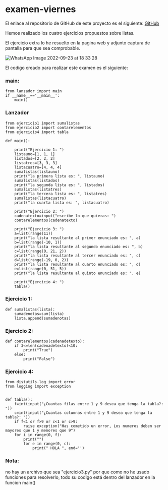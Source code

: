 # examen-viernes

El enlace al repositorio de GitHub de este proyecto es el siguiente: [GitHub](https://github.com/jzazooro/examen-viernes.git)

Hemos realizado los cuatro ejercicios propuestos sobre listas.

El ejercicio extra lo he resuelto en la pagina web y adjunto captura de pantalla para que sea comprobable.

![WhatsApp Image 2022-09-23 at 18 33 28](https://user-images.githubusercontent.com/91785177/192010597-f772df18-f4f6-4260-86e7-687dd779dc58.jpeg)

El codigo creado para realizar este examen es el siguiente: 

### main:

```
from lanzador import main
if __name__=='__main__':
    main()
```

### Lanzador

```
from ejercicio1 import sumalistas
from ejercicio2 import contarelementos
from ejercicio4 import tabla

def main():

    print("Ejercicio 1: ")
    listauno=[1, 1, 1]
    listados=[2, 2, 2]
    listatres=[3, 3, 3]
    listacuatro=[4, 4, 4]
    sumalistas(listauno)
    print("la primera lista es: ", listauno)
    sumalistas(listados)
    print("la segunda lista es: ", listados)
    sumalistas(listatres)
    print("la tercera lista es: ", listatres)
    sumalistas(listacuatro)
    print("la cuarta lista es: ", listacuatro)

    print("Ejercicio 2: ")
    cadenatexto=input("escribe lo que quieras: ")
    contarelementos(cadenatexto)

    print("Ejercicio 3: ")
    a=list(range(11))
    print("la lista resultante al primer enunciado es: ", a)
    b=list(range(-10, 1))
    print("la lista resultante al segundo enunciado es: ", b)
    c=list(range(0, 21, 2))
    print("la lista resultante al tercer enunciado es: ", c)
    d=list(range(-19, 0, 2))
    print("la lista resultante al cuarto enunciado es: ", d)
    e=list(range(0, 51, 5))
    print("la lista resultante al quinto enunciado es: ", e)

    print("Ejercicio 4: ")
    tabla()
```

### Ejercicio 1:

```
def sumalistas(lista):
    sumadenotas=sum(lista)
    lista.append(sumadenotas)
```

### Ejercicio 2: 

```
def contarelementos(cadenadetexto):
    if 3<=len(cadenadetexto)<10:
        print("True")
    else: 
        print("False")
```

### Ejercicio 4: 

```
from distutils.log import error
from logging import exception


def tabla():
    f=int(input("¿Cuantas filas entre 1 y 9 desea que tenga la tabla?: "))
    c=int(input("¿Cuantas columnas entre 1 y 9 desea que tenga la tabla?: "))
    if f<1 or f>9 or c<1 or c>9:
        raise exception("Has cometido un error, Los numeros deben ser mayores que 1 y menores que 9")
    for i in range(0, f):
        print("")
        for e in range(0, c):
            print(" HOLA ", end='')
```

### Nota:
no hay un archivo que sea "ejercicio3.py" por que como no he usado funciones para resolverlo, todo su codigo está dentro del lanzador en la funcion main()
